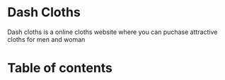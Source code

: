 # Dash Cloths 
Dash cloths is a online cloths website where you can puchase  attractive cloths for men and woman 

# Table of contents
